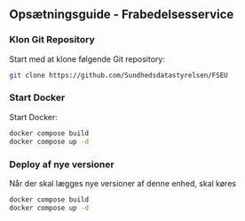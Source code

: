 ## Opsætningsguide - Frabedelsesservice
### Klon Git Repository

Start med at klone følgende Git repository:

```bash
git clone https://github.com/Sundhedsdatastyrelsen/FSEU
```

### Start Docker

Start Docker:

```bash
docker compose build
docker compose up -d
```

### Deploy af nye versioner
Når der skal lægges nye versioner af denne enhed, skal køres
```bash
docker compose build
docker compose up -d
```